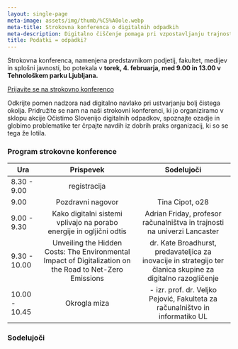 ```yaml
---
layout: single-page
meta-image: assets/img/thumb/%C5%A0ole.webp
meta-title: Strokovna konferenca o digitalnih odpadkih
meta-description: Digitalno čiščenje pomaga pri vzpostavljanju trajnostnih digitalnih navad, zmanjšuje emisije in stroške shranjevanja ter podaljšuje življenjsko dobo naprav.
title: Podatki = odpadki?
---
```

Strokovna konferenca, namenjena predstavnikom podjetij, fakultet, medijev in splošni javnosti, bo potekala v **torek, 4. februarja, med 9.00 in 13.00 v Tehnološkem parku Ljubljana.**

<div class="btnpad">
<a class="button" href="https://docs.google.com/forms/d/1xJwZeN-cQ3w48IuZ-ql0Znc1J3enJJf1BdAy9Awi2fE/edit">Prijavite se na strokovno konferenco</a>
</div>

Odkrijte pomen nadzora nad digitalno navlako pri ustvarjanju bolj čistega okolja. Pridružite se nam na naši strokovni konferenci, ki jo organiziramo v sklopu akcije Očistimo Slovenijo digitalnih odpadkov, spoznajte ozadje in globimo problematike ter črpajte navdih iz dobrih praks organizacij, ki so se tega že lotila. 

### Program strokovne konference

| Ura          | Prispevek | Sodelujoči 
| ------------ | :---: | :----: 
| 8.30 - 9.00  | registracija |  
| 9.00   | Pozdravni nagovor | Tina Cipot, o28
| 9.00 - 9.30 | Kako digitalni sistemi vplivajo na porabo energije in ogljični odtis | Adrian Friday, profesor računalništva in trajnosti na univerzi Lancaster
| 9.30 - 10.00     | Unveiling the Hidden Costs: The Environmental Impact of Digitalization on the Road to Net-Zero Emissions | dr. Kate Broadhurst, predavateljica za inovacije in strategijo ter članica skupine za digitalno razogličenje 
| 10.00 - 10.45     | Okrogla miza | - izr. prof. dr. Veljko Pejović, Fakulteta za računalništvo in informatiko UL

### Sodelujoči


